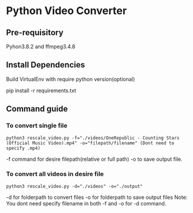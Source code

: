 # Python Video Converter 

## Pre-requisitory
Pyhon3.8.2 and ffmpeg3.4.8

## Install Dependencies
Build VirtualEnv with require python version(optional)

pip install -r requirements.txt

## Command guide

### To convert single file 

```
python3 rescale_video.py -f="./videos/OneRepublic - Counting Stars (Official Music Video).mp4" -o="filepath/filename" (Dont need to specify .mp4)
```

-f command for desire filepath(relative or full path)
-o to save output file.

### To convert all videos in desire file 

```
python3 rescale_video.py -d="./videos" -o="./output"
```
-d for folderpath to convert files
-o for folderpath to save output files 
Note: You dont need specify filename in both -f and -o for -d command.